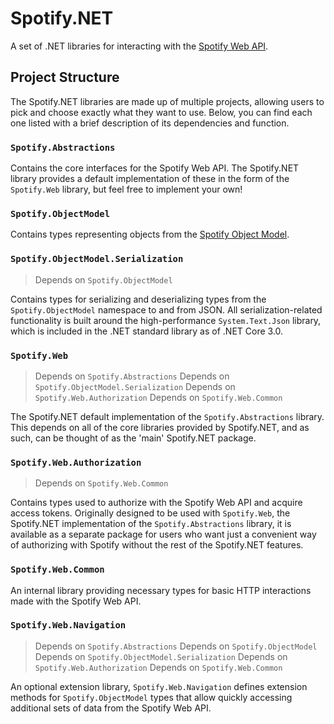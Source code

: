# Spotify.NET

A set of .NET libraries for interacting with the [Spotify Web API](https://spotify.dev/documentation/web-api).

## Project Structure

The Spotify.NET libraries are made up of multiple projects, allowing users to pick and choose exactly what they want to use. Below, you can find each one listed with a brief description of its dependencies and function.

### `Spotify.Abstractions`

Contains the core interfaces for the Spotify Web API. The Spotify.NET library provides a default implementation of these in the form of the `Spotify.Web` library, but feel free to implement your own!

### `Spotify.ObjectModel`

Contains types representing objects from the [Spotify Object Model](https://spotify.dev/documentation/web-api/reference/object-model).

### `Spotify.ObjectModel.Serialization`

> Depends on `Spotify.ObjectModel`

Contains types for serializing and deserializing types from the `Spotify.ObjectModel` namespace to and from JSON. All serialization-related functionality is built around the high-performance `System.Text.Json` library, which is included in the .NET standard library as of .NET Core 3.0.

### `Spotify.Web`

> Depends on `Spotify.Abstractions`
> Depends on `Spotify.ObjectModel.Serialization`
> Depends on `Spotify.Web.Authorization`
> Depends on `Spotify.Web.Common`

The Spotify.NET default implementation of the `Spotify.Abstractions` library. This depends on all of the core libraries provided by Spotify.NET, and as such, can be thought of as the 'main' Spotify.NET package.

### `Spotify.Web.Authorization`

> Depends on `Spotify.Web.Common`

Contains types used to authorize with the Spotify Web API and acquire access tokens. Originally designed to be used with `Spotify.Web`, the Spotify.NET implementation of the `Spotify.Abstractions` library, it is available as a separate package for users who want just a convenient way of authorizing with Spotify without the rest of the Spotify.NET features.

### `Spotify.Web.Common`

An internal library providing necessary types for basic HTTP interactions made with the Spotify Web API.

### `Spotify.Web.Navigation`

> Depends on `Spotify.Abstractions`
> Depends on `Spotify.ObjectModel`
> Depends on `Spotify.ObjectModel.Serialization`
> Depends on `Spotify.Web.Authorization`
> Depends on `Spotify.Web.Common`

An optional extension library, `Spotify.Web.Navigation` defines extension methods for `Spotify.ObjectModel` types that allow quickly accessing additional sets of data from the Spotify Web API.